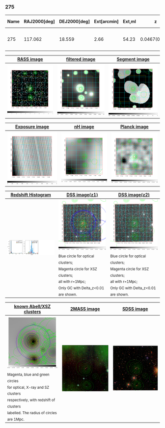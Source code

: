 <div STYLE="page-break-after: always;"></div>

### 275

|Name|RAJ2000[deg]|DEJ2000[deg] |Ext[arcmin]| Ext,ml | z | z_src| C|GC(XSZ,Delta_z<0.01)| GC(OPT,Delta_z<0.01)|GC| R_sig[arcmin] | R500[arcmin] | R500[Mpc]| CRsig[c/s] | CR500[c/s] |L500[1E44 erg/s]|F500[1E-12 erg/s/cm^2]| M500[1E14 Msun]|Tx[keV]|Cnt_sig|Beta|Rc[arcmin]|Comment|Alias|
|---|---|---|---|---|---|------|---|--------|---------|----------|---|---|---|---|---|---|---|---|---|---|---|---|---|---|
|275| 117.062| 18.559| 2.66| 54.23| 0.0467(0.005)| z1, z_xsz| B| MCXC, Tar| N| F20, MCXC, N, Tar, W| 32.680| 14.099| 0.775| 0.452(0.090)| 0.413(0.082)| 0.364(0.067)| 7.093(1.312)| 1.39(0.13)| 2.66(0.16)| 264.3| 0.504(-0.003+0.006)| 2.891(-0.213+0.241)| -| k329|

|[RASS image](../image/275/275_img.pdf)|[filtered image](../image/275/275_fil.pdf)|[Segment image](../image/275/275_seg.pdf)|
|-------------------|--------------------|-------------------|
| <img src="../image/275/275_img.png" width="300">  | <img src="../image/275/275_fil.png" width="300">   | <img src="../image/275/275_seg.png" width="300">  |

|[Exposure image](../image/275/275_mex.pdf)| [nH image](../image/275/275_nh.pdf)| [Planck image](../image/275/275_p.pdf)|
|-------------------|--------------------|-------------------|
|<img src="../image/275/275_mex.png" width="300">   | <img src="../image/275/275_nh.png" width="300">    | <img src="../image/275/275_p.png" width="300"> |

|[Redshift Histogram](../image/275/275_zg.pdf) | [DSS image(z1)](../image/275/275_dss_z1.pdf)      |  [DSS image(z2)](../image/275/275_dss_z2.pdf)    |
|-------------------|--------------------|-------------------|
|<img src="../image/275/275_zg.png" width="300"> |<img src="../image/275/275_dss_z1.png" width="300"> <sub><br>Blue circle for optical clusters; <br>Magenta circle for XSZ clusters; <br>all with r=1Mpc; <br>Only GC with Delta_z<0.01 are shown. </sub>| <img src="../image/275/275_dss_z2.png" width="300"><sub><br>Blue circle for optical clusters; <br>Magenta circle for XSZ clusters; <br>all with r=1Mpc; <br>Only GC with Delta_z<0.01 are shown. </sub> |

|[known Abell/XSZ clusters](../image/275/275_gc.pdf) | [2MASS image](../image/275/275_2mass.pdf)      |[SDSS image](../image/275/275_sdss.pdf)   |
|-------------------|-------------------|-------------------|
|<img src=../image/275/275_gc.png width="300"> <br><sub>Magenta, blue and green circles <br>for optical, X-ray and SZ clusters <br>respectively, with redshift of clusters <br>labelled. The radius of circles <br>are 1Mpc.</sub>|<img src="../image/275/275_2mass.png" width="300">  | <img src="../image/275/275_sdss.png" width="300">  |




